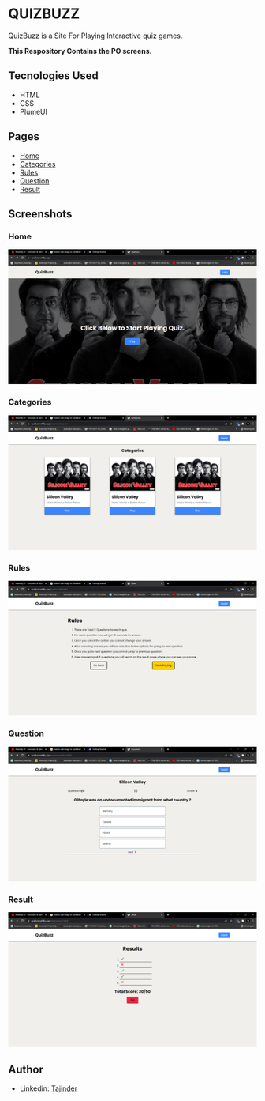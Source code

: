 # QUIZBUZZ

QuizBuzz is a Site For Playing Interactive quiz games.

**This Respository Contains the PO screens.**

## Tecnologies Used

- HTML
- CSS
- PlumeUI

## Pages

- [Home](https://quizbzz.netlify.app/)
- [Categories](https://quizbzz.netlify.app/pages/categories)
- [Rules](https://quizbzz.netlify.app/pages/rules.html)
- [Question](https://quizbzz.netlify.app/pages/question.html)
- [Result](https://quizbzz.netlify.app/pages/result.html)

## Screenshots

### Home

![Home](./Images/Screenshots/Home.png)

### Categories

![Category](./Images/Screenshots/category.png)

### Rules

![Rule](./Images/Screenshots/rule.png)

### Question

![Question](./Images/Screenshots/question.png)

### Result

![Result](./Images/Screenshots/result.png)

## Author

- Linkedin: [Tajinder](https://www.linkedin.com/in/tajinder-singh-2a0618221/)
